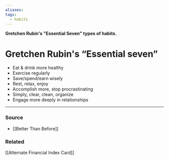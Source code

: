 ```yaml
---
aliases: 
tags:
  - habits
---
```

**Gretchen Rubin's "Essential Seven" types of habits.**

# Gretchen Rubin's “Essential seven”

- Eat & drink more healthy
- Exercise regularly
- Save/spend/earn wisely
- Rest, relax, enjoy
- Accomplish more, stop procrastinating
- Simply, clear, clean, organize
- Engage more deeply in relationships

---

### Source
- [[Better Than Before]]

### Related
[[Alternate Financial Index Card]]